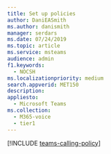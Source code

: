 ```yaml
---
title: Set up policies
author: DaniEASmith
ms.author: danismith
manager: serdars
ms.date: 07/24/2019
ms.topic: article
ms.service: msteams
audience: admin
f1.keywords: 
  - NOCSH
ms.localizationpriority: medium
search.appverid: MET150
description: 
appliesto: 
  - Microsoft Teams
ms.collection: 
  - M365-voice
  - tier1
---
```


[!INCLUDE [teams-calling-policy](../teams-calling-policy.md)]
